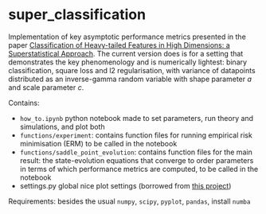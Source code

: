 # super_classification

Implementation of key asymptotic performance metrics presented in the paper [Classification of Heavy-tailed Features in High Dimensions: a Superstatistical Approach](https://arxiv.org/abs/2304.02912).
The current version does is for a setting that demonstrates the key phenomenology and is numerically lightest: binary classification, square loss and l2 regularisation, with variance of datapoints distributed as an inverse-gamma random variable with shape parameter $a$ and scale parameter $c$.

Contains: 
- `how_to.ipynb` python notebook made to set parameters, run theory and simulations, and plot both
- `functions/experiment`: contains function files for running empirical risk minimisation (ERM) to be called in the notebook
- `functions/saddle_point_evolution`: contains function files for the main result: the state-evolution equations that converge to order parameters in terms of which performance metrics are computed, to be called in the notebook
- settings.py global nice plot settings (borrowed from [this project](https://github.com/Shmoo137/Hessian-and-Decision-Boundary))


Requirements:
besides the usual `numpy`, `scipy`, `pyplot`, `pandas`, install `numba`


